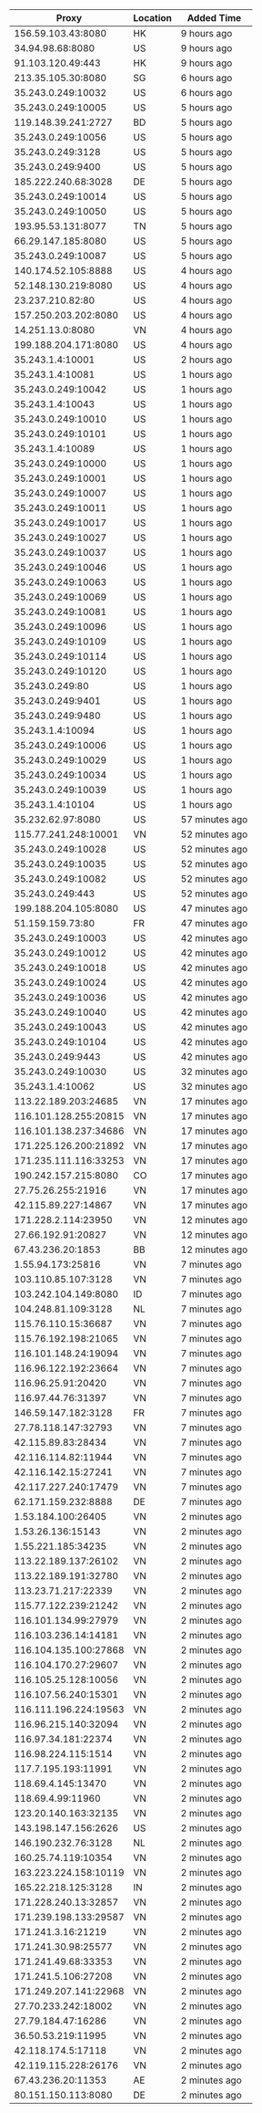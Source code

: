| Proxy | Location | Added Time |
|---------|----------|------------|
| 156.59.103.43:8080 | HK | 9 hours ago |
| 34.94.98.68:8080 | US | 9 hours ago |
| 91.103.120.49:443 | HK | 9 hours ago |
| 213.35.105.30:8080 | SG | 6 hours ago |
| 35.243.0.249:10032 | US | 6 hours ago |
| 35.243.0.249:10005 | US | 5 hours ago |
| 119.148.39.241:2727 | BD | 5 hours ago |
| 35.243.0.249:10056 | US | 5 hours ago |
| 35.243.0.249:3128 | US | 5 hours ago |
| 35.243.0.249:9400 | US | 5 hours ago |
| 185.222.240.68:3028 | DE | 5 hours ago |
| 35.243.0.249:10014 | US | 5 hours ago |
| 35.243.0.249:10050 | US | 5 hours ago |
| 193.95.53.131:8077 | TN | 5 hours ago |
| 66.29.147.185:8080 | US | 5 hours ago |
| 35.243.0.249:10087 | US | 5 hours ago |
| 140.174.52.105:8888 | US | 4 hours ago |
| 52.148.130.219:8080 | US | 4 hours ago |
| 23.237.210.82:80 | US | 4 hours ago |
| 157.250.203.202:8080 | US | 4 hours ago |
| 14.251.13.0:8080 | VN | 4 hours ago |
| 199.188.204.171:8080 | US | 4 hours ago |
| 35.243.1.4:10001 | US | 2 hours ago |
| 35.243.1.4:10081 | US | 1 hours ago |
| 35.243.0.249:10042 | US | 1 hours ago |
| 35.243.1.4:10043 | US | 1 hours ago |
| 35.243.0.249:10010 | US | 1 hours ago |
| 35.243.0.249:10101 | US | 1 hours ago |
| 35.243.1.4:10089 | US | 1 hours ago |
| 35.243.0.249:10000 | US | 1 hours ago |
| 35.243.0.249:10001 | US | 1 hours ago |
| 35.243.0.249:10007 | US | 1 hours ago |
| 35.243.0.249:10011 | US | 1 hours ago |
| 35.243.0.249:10017 | US | 1 hours ago |
| 35.243.0.249:10027 | US | 1 hours ago |
| 35.243.0.249:10037 | US | 1 hours ago |
| 35.243.0.249:10046 | US | 1 hours ago |
| 35.243.0.249:10063 | US | 1 hours ago |
| 35.243.0.249:10069 | US | 1 hours ago |
| 35.243.0.249:10081 | US | 1 hours ago |
| 35.243.0.249:10096 | US | 1 hours ago |
| 35.243.0.249:10109 | US | 1 hours ago |
| 35.243.0.249:10114 | US | 1 hours ago |
| 35.243.0.249:10120 | US | 1 hours ago |
| 35.243.0.249:80 | US | 1 hours ago |
| 35.243.0.249:9401 | US | 1 hours ago |
| 35.243.0.249:9480 | US | 1 hours ago |
| 35.243.1.4:10094 | US | 1 hours ago |
| 35.243.0.249:10006 | US | 1 hours ago |
| 35.243.0.249:10029 | US | 1 hours ago |
| 35.243.0.249:10034 | US | 1 hours ago |
| 35.243.0.249:10039 | US | 1 hours ago |
| 35.243.1.4:10104 | US | 1 hours ago |
| 35.232.62.97:8080 | US | 57 minutes ago |
| 115.77.241.248:10001 | VN | 52 minutes ago |
| 35.243.0.249:10028 | US | 52 minutes ago |
| 35.243.0.249:10035 | US | 52 minutes ago |
| 35.243.0.249:10082 | US | 52 minutes ago |
| 35.243.0.249:443 | US | 52 minutes ago |
| 199.188.204.105:8080 | US | 47 minutes ago |
| 51.159.159.73:80 | FR | 47 minutes ago |
| 35.243.0.249:10003 | US | 42 minutes ago |
| 35.243.0.249:10012 | US | 42 minutes ago |
| 35.243.0.249:10018 | US | 42 minutes ago |
| 35.243.0.249:10024 | US | 42 minutes ago |
| 35.243.0.249:10036 | US | 42 minutes ago |
| 35.243.0.249:10040 | US | 42 minutes ago |
| 35.243.0.249:10043 | US | 42 minutes ago |
| 35.243.0.249:10104 | US | 42 minutes ago |
| 35.243.0.249:9443 | US | 42 minutes ago |
| 35.243.0.249:10030 | US | 32 minutes ago |
| 35.243.1.4:10062 | US | 32 minutes ago |
| 113.22.189.203:24685 | VN | 17 minutes ago |
| 116.101.128.255:20815 | VN | 17 minutes ago |
| 116.101.138.237:34686 | VN | 17 minutes ago |
| 171.225.126.200:21892 | VN | 17 minutes ago |
| 171.235.111.116:33253 | VN | 17 minutes ago |
| 190.242.157.215:8080 | CO | 17 minutes ago |
| 27.75.26.255:21916 | VN | 17 minutes ago |
| 42.115.89.227:14867 | VN | 17 minutes ago |
| 171.228.2.114:23950 | VN | 12 minutes ago |
| 27.66.192.91:20827 | VN | 12 minutes ago |
| 67.43.236.20:1853 | BB | 12 minutes ago |
| 1.55.94.173:25816 | VN | 7 minutes ago |
| 103.110.85.107:3128 | VN | 7 minutes ago |
| 103.242.104.149:8080 | ID | 7 minutes ago |
| 104.248.81.109:3128 | NL | 7 minutes ago |
| 115.76.110.15:36687 | VN | 7 minutes ago |
| 115.76.192.198:21065 | VN | 7 minutes ago |
| 116.101.148.24:19094 | VN | 7 minutes ago |
| 116.96.122.192:23664 | VN | 7 minutes ago |
| 116.96.25.91:20420 | VN | 7 minutes ago |
| 116.97.44.76:31397 | VN | 7 minutes ago |
| 146.59.147.182:3128 | FR | 7 minutes ago |
| 27.78.118.147:32793 | VN | 7 minutes ago |
| 42.115.89.83:28434 | VN | 7 minutes ago |
| 42.116.114.82:11944 | VN | 7 minutes ago |
| 42.116.142.15:27241 | VN | 7 minutes ago |
| 42.117.227.240:17479 | VN | 7 minutes ago |
| 62.171.159.232:8888 | DE | 7 minutes ago |
| 1.53.184.100:26405 | VN | 2 minutes ago |
| 1.53.26.136:15143 | VN | 2 minutes ago |
| 1.55.221.185:34235 | VN | 2 minutes ago |
| 113.22.189.137:26102 | VN | 2 minutes ago |
| 113.22.189.191:32780 | VN | 2 minutes ago |
| 113.23.71.217:22339 | VN | 2 minutes ago |
| 115.77.122.239:21242 | VN | 2 minutes ago |
| 116.101.134.99:27979 | VN | 2 minutes ago |
| 116.103.236.14:14181 | VN | 2 minutes ago |
| 116.104.135.100:27868 | VN | 2 minutes ago |
| 116.104.170.27:29607 | VN | 2 minutes ago |
| 116.105.25.128:10056 | VN | 2 minutes ago |
| 116.107.56.240:15301 | VN | 2 minutes ago |
| 116.111.196.224:19563 | VN | 2 minutes ago |
| 116.96.215.140:32094 | VN | 2 minutes ago |
| 116.97.34.181:22374 | VN | 2 minutes ago |
| 116.98.224.115:1514 | VN | 2 minutes ago |
| 117.7.195.193:11991 | VN | 2 minutes ago |
| 118.69.4.145:13470 | VN | 2 minutes ago |
| 118.69.4.99:11960 | VN | 2 minutes ago |
| 123.20.140.163:32135 | VN | 2 minutes ago |
| 143.198.147.156:2626 | US | 2 minutes ago |
| 146.190.232.76:3128 | NL | 2 minutes ago |
| 160.25.74.119:10354 | VN | 2 minutes ago |
| 163.223.224.158:10119 | VN | 2 minutes ago |
| 165.22.218.125:3128 | IN | 2 minutes ago |
| 171.228.240.13:32857 | VN | 2 minutes ago |
| 171.239.198.133:29587 | VN | 2 minutes ago |
| 171.241.3.16:21219 | VN | 2 minutes ago |
| 171.241.30.98:25577 | VN | 2 minutes ago |
| 171.241.49.68:33353 | VN | 2 minutes ago |
| 171.241.5.106:27208 | VN | 2 minutes ago |
| 171.249.207.141:22968 | VN | 2 minutes ago |
| 27.70.233.242:18002 | VN | 2 minutes ago |
| 27.79.184.47:16286 | VN | 2 minutes ago |
| 36.50.53.219:11995 | VN | 2 minutes ago |
| 42.118.174.5:17118 | VN | 2 minutes ago |
| 42.119.115.228:26176 | VN | 2 minutes ago |
| 67.43.236.20:11353 | AE | 2 minutes ago |
| 80.151.150.113:8080 | DE | 2 minutes ago |
